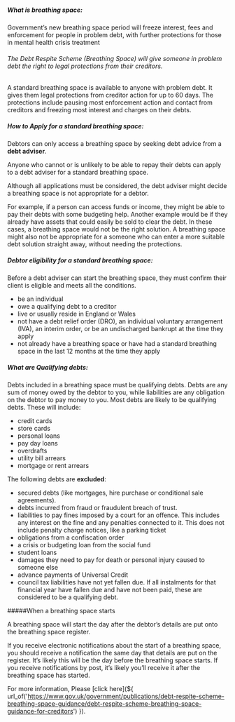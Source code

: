 ##### What is breathing space:

Government’s new breathing space period will freeze interest, fees and enforcement for people in problem debt, with further protections for those in mental health crisis treatment

###### The Debt Respite Scheme (Breathing Space) will give someone in problem debt the right to legal protections from their creditors.

A standard breathing space is available to anyone with problem debt. It gives them legal protections from creditor action for up to 60 days. The protections include pausing most enforcement action and contact from creditors and freezing most interest and charges on their debts.

##### How to Apply for a standard breathing space:

Debtors can only access a breathing space by seeking debt advice from a **debt adviser**.

Anyone who cannot or is unlikely to be able to repay their debts can apply to a debt adviser for a standard breathing space.

Although all applications must be considered, the debt adviser might decide a breathing space is not appropriate for a debtor.

For example, if a person can access funds or income, they might be able to pay their debts with some budgeting help. Another example would be if they already have assets that could easily be sold to clear the debt. In these cases, a breathing space would not be the right solution. A breathing space might also not be appropriate for a someone who can enter a more suitable debt solution straight away, without needing the protections.

##### Debtor eligibility for a standard breathing space:

Before a debt adviser can start the breathing space, they must confirm their client is eligible and meets all the conditions. 
  
  - be an individual
  - owe a qualifying debt to a creditor
  - live or usually reside in England or Wales
  - not have a debt relief order (DRO), an individual voluntary arrangement (IVA), an interim order, or be an undischarged bankrupt at the time they apply
  - not already have a breathing space or have had a standard breathing space in the last 12 months at the time they apply
  
##### What are Qualifying debts:

Debts included in a breathing space must be qualifying debts. Debts are any sum of money owed by the debtor to you, while liabilities are any obligation on the debtor to pay money to you. Most debts are likely to be qualifying debts. These will include:
- credit cards
- store cards
- personal loans
- pay day loans
- overdrafts
- utility bill arrears
- mortgage or rent arrears

The following debts are **excluded**:
 
 - secured debts (like mortgages, hire purchase or conditional sale agreements). 
 - debts incurred from fraud or fraudulent breach of trust. 
 - liabilities to pay fines imposed by a court for an offence. This includes any interest on the fine and any penalties connected to it. This does not include penalty charge notices, like a parking ticket
 - obligations from a confiscation order
 - a crisis or budgeting loan from the social fund
 - student loans
 - damages they need to pay for death or personal injury caused to someone else
 - advance payments of Universal Credit
 - council tax liabilities have not yet fallen due. If all instalments for that financial year have fallen due and have not been paid, these are considered to be a qualifying debt.
 
#####When a breathing space starts

A breathing space will start the day after the debtor’s details are put onto the breathing space register.

If you receive electronic notifications about the start of a breathing space, you should receive a notification the same day that details are put on the register. It’s likely this will be the day before the breathing space starts. If you receive notifications by post, it’s likely you’ll receive it after the breathing space has started.

For more information, Please [click here](${ url_of('https://www.gov.uk/government/publications/debt-respite-scheme-breathing-space-guidance/debt-respite-scheme-breathing-space-guidance-for-creditors') }).



